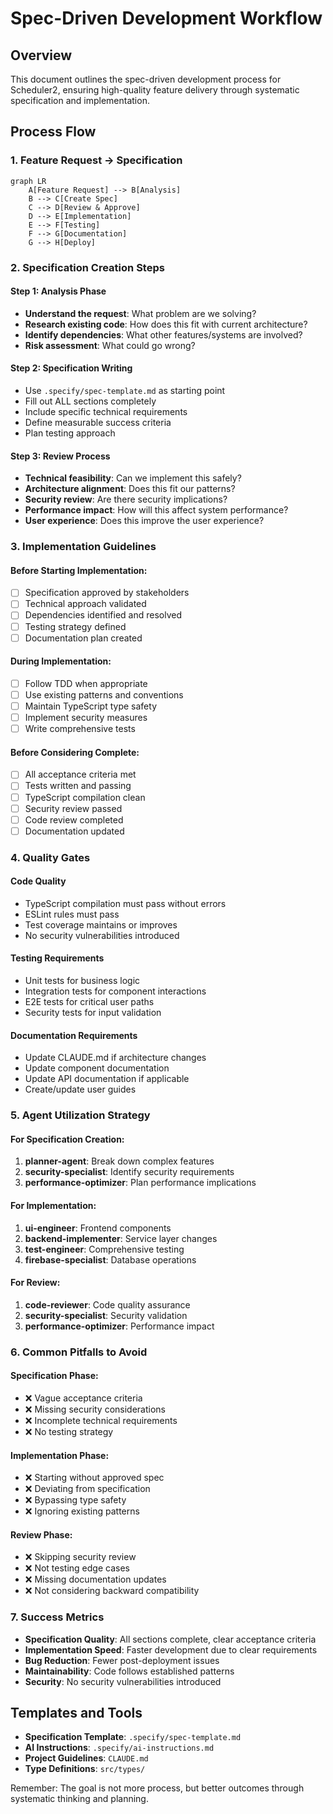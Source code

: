 # Spec-Driven Development Workflow

## Overview
This document outlines the spec-driven development process for Scheduler2, ensuring high-quality feature delivery through systematic specification and implementation.

## Process Flow

### 1. Feature Request → Specification
```mermaid
graph LR
    A[Feature Request] --> B[Analysis]
    B --> C[Create Spec]
    C --> D[Review & Approve]
    D --> E[Implementation]
    E --> F[Testing]
    F --> G[Documentation]
    G --> H[Deploy]
```

### 2. Specification Creation Steps

#### Step 1: Analysis Phase
- **Understand the request**: What problem are we solving?
- **Research existing code**: How does this fit with current architecture?
- **Identify dependencies**: What other features/systems are involved?
- **Risk assessment**: What could go wrong?

#### Step 2: Specification Writing
- Use `.specify/spec-template.md` as starting point
- Fill out ALL sections completely
- Include specific technical requirements
- Define measurable success criteria
- Plan testing approach

#### Step 3: Review Process
- **Technical feasibility**: Can we implement this safely?
- **Architecture alignment**: Does this fit our patterns?
- **Security review**: Are there security implications?
- **Performance impact**: How will this affect system performance?
- **User experience**: Does this improve the user experience?

### 3. Implementation Guidelines

#### Before Starting Implementation:
- [ ] Specification approved by stakeholders
- [ ] Technical approach validated
- [ ] Dependencies identified and resolved
- [ ] Testing strategy defined
- [ ] Documentation plan created

#### During Implementation:
- [ ] Follow TDD when appropriate
- [ ] Use existing patterns and conventions
- [ ] Maintain TypeScript type safety
- [ ] Implement security measures
- [ ] Write comprehensive tests

#### Before Considering Complete:
- [ ] All acceptance criteria met
- [ ] Tests written and passing
- [ ] TypeScript compilation clean
- [ ] Security review passed
- [ ] Code review completed
- [ ] Documentation updated

### 4. Quality Gates

#### Code Quality
- TypeScript compilation must pass without errors
- ESLint rules must pass
- Test coverage maintains or improves
- No security vulnerabilities introduced

#### Testing Requirements
- Unit tests for business logic
- Integration tests for component interactions
- E2E tests for critical user paths
- Security tests for input validation

#### Documentation Requirements
- Update CLAUDE.md if architecture changes
- Update component documentation
- Update API documentation if applicable
- Create/update user guides

### 5. Agent Utilization Strategy

#### For Specification Creation:
1. **planner-agent**: Break down complex features
2. **security-specialist**: Identify security requirements
3. **performance-optimizer**: Plan performance implications

#### For Implementation:
1. **ui-engineer**: Frontend components
2. **backend-implementer**: Service layer changes
3. **test-engineer**: Comprehensive testing
4. **firebase-specialist**: Database operations

#### For Review:
1. **code-reviewer**: Code quality assurance
2. **security-specialist**: Security validation
3. **performance-optimizer**: Performance impact

### 6. Common Pitfalls to Avoid

#### Specification Phase:
- ❌ Vague acceptance criteria
- ❌ Missing security considerations
- ❌ Incomplete technical requirements
- ❌ No testing strategy

#### Implementation Phase:
- ❌ Starting without approved spec
- ❌ Deviating from specification
- ❌ Bypassing type safety
- ❌ Ignoring existing patterns

#### Review Phase:
- ❌ Skipping security review
- ❌ Not testing edge cases
- ❌ Missing documentation updates
- ❌ Not considering backward compatibility

### 7. Success Metrics
- **Specification Quality**: All sections complete, clear acceptance criteria
- **Implementation Speed**: Faster development due to clear requirements
- **Bug Reduction**: Fewer post-deployment issues
- **Maintainability**: Code follows established patterns
- **Security**: No security vulnerabilities introduced

## Templates and Tools
- **Specification Template**: `.specify/spec-template.md`
- **AI Instructions**: `.specify/ai-instructions.md`
- **Project Guidelines**: `CLAUDE.md`
- **Type Definitions**: `src/types/`

Remember: The goal is not more process, but better outcomes through systematic thinking and planning.